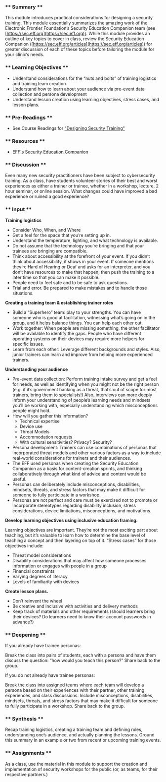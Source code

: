 ### ** Summary **

This module introduces practical considerations for designing a security training. This module essentially summarizes the amazing work of the Electronic Frontier Foundation’s Security Education Companion team (see [https://sec.eff.org](https://sec.eff.org)). While this module provides an outline of key topics to cover in class, review the Security Education Companion ([https://sec.eff.org/articles](https://sec.eff.org/articles)) for greater discussion of each of these topics before tailoring the module for your clinic’s needs.

### ** Learning Objectives **

*   Understand considerations for the “nuts and bolts” of training logistics and training team creation.
*   Understand how to learn about your audience via pre-event data collection and persona development
*   Understand lesson creation using learning objectives, stress cases, and lesson plans.

### ** Pre-Readings **

* See Course Readings for ["Designing Security Training"](../../../Consolidated_Bibliography#training)

### ** Resources **

* [EFF's Security Education Companion](https://sec.eff.org)

### ** Discussion **

Even many new security practitioners have been subject to cybersecurity training. As a class, have students volunteer stories of their best and worst experiences as either a trainer or trainee, whether in a workshop, lecture, 2 hour seminar, or online session. What changes could have improved a bad experience or ruined a good experience?

### ** Input **

**Training logistics**

*   Consider Who, When, and Where
*   Get a feel for the space that you’re setting up in.
*   Understand the temperature, lighting, and what technology is available.
*   Do not assume that the technology you’re bringing and that your trainees are bringing are compatible.
*   Think about accessibility at the forefront of your event. If you didn’t think about accessibility, it shows in your event. If someone mentions they’re Hard of Hearing or Deaf and asks for an interpreter, and you don’t have resources to make that happen, then push the training to a later time so that you can make it possible. 
*   People need to feel safe and to be safe to ask questions.
*   Trial and error. Be prepared to make mistakes and to handle those situations.

**Creating a training team & establishing trainer roles**



*   Build a “Superhero” team: play to your strengths. You can have someone who is good at facilitation, witnessing what’s going on in the group, and it helps balance things. You can help each other out.
*   Work together: When people are missing something, the other facilitator will be available to identify the gaps. People who have different operating systems on their devices may require more helpers for specific issues.
*   Learn from each other: Leverage different backgrounds and styles. Also, junior trainers can learn and improve from helping more experienced trainers.

**Understanding your audience**



*   Pre-event data collection: Perform training intake survey and get a feel for needs, as well as identifying when you might not be the right person (e.g. if it’s government hacking as a threat, that’s out of scope for most trainers, bring them to specialists!) Also, interviews can more deeply inform your understanding of people’s learning needs and mindsets you’ll be working with, especially understanding which misconceptions people might hold.
*   How will you gather this information? 
    *   Technical expertise
    *   Device use
    *   Threat Models
    *   Accommodation requests
    *   With cultural sensitivities? Privacy? Security?
*   Persona development: Trainers can use combinations of personas that incorporated threat models and other various factors as a way to include real-world considerations for trainers and their audiences.
*   The EFF used personas when creating the Security Education Companion as a basis	for content-creation sprints, and thinking collaboratively through what kind of advice and content would be useful.
*   Personas can deliberately include misconceptions, disabilities, mindsets, threats, and stress factors that may make it difficult for someone to fully participate in a workshop.
*   Personas are not perfect and care must be exercised not to promote or incorporate stereotypes regarding disability inclusion, stress considerations, device limitations, misconceptions, and motivations. 

**Develop learning objectives using inclusive education framing.**

Learning objectives are important. They’re not the most exciting part about teaching, but it’s valuable to learn how to determine the base level of teaching a concept and then layering on top of it. “Stress cases” for those objectives include:

*   Threat model considerations 
*   Disability considerations that may affect how someone processes information or engages with people in a group 
*   Financial constraints
*   Varying degrees of literacy
*   Levels of familiarity with devices

**Create lesson plans.**

*   Don’t reinvent the wheel
*   Be creative and inclusive with activities and delivery methods
*   Keep track of materials and other requirements (should learners bring their devices? Do learners need to know their account passwords in advance?)

### ** Deepening **

If you already have trainee personas:

Break the class into pairs of students, each with a persona and have them discuss the question: “how would you teach this person?” Share back to the group.

If you do not already have trainee personas: 

Break the class into assigned teams where each team will develop a persona based on their experiences with their partner, other training experiences, and class discussions. Include misconceptions, disabilities, mindsets, threats, and stress factors that may make it difficult for someone to fully participate in a workshop. Share back to the group.

### ** Synthesis **

Recap training logistics, creating a training team and defining roles, understanding one’s audience, and actually planning the lessons. Ground this summary in an example or two from recent or upcoming training events.


### ** Assignments **

As a class, use the material in this module to support the creation and implementation of security workshops for the public (or, as teams, for their respective partners.)
